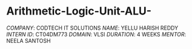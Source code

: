 # Arithmetic-Logic-Unit-ALU-
*COMPANY*: CODTECH IT SOLUTIONS
*NAME*: YELLU HARISH REDDY
*INTERN ID*: CT04DM773
*DOMAIN*: VLSI
*DURATION*: 4 WEEKS
*MENTOR*: NEELA SANTOSH
